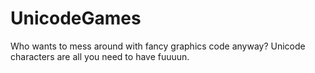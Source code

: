 # UnicodeGames
Who wants to mess around with fancy graphics code anyway? Unicode characters are all you need to have fuuuun.
